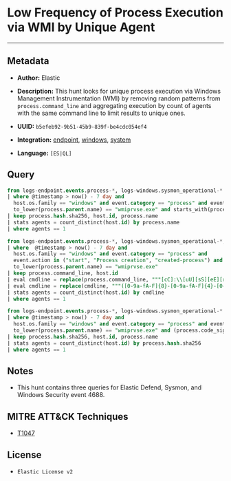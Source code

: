 # Low Frequency of Process Execution via WMI by Unique Agent

---

## Metadata

- **Author:** Elastic
- **Description:** This hunt looks for unique process execution via Windows Management Instrumentation (WMI) by removing random patterns from `process.command_line` and aggregating execution by count of agents with the same command line to limit results to unique ones.

- **UUID:** `b5efeb92-9b51-45b9-839f-be4cdc054ef4`
- **Integration:** [endpoint](https://docs.elastic.co/integrations/endpoint), [windows](https://docs.elastic.co/integrations/windows), [system](https://docs.elastic.co/integrations/system)
- **Language:** `[ES|QL]`

## Query

```sql
from logs-endpoint.events.process-*, logs-windows.sysmon_operational-*
| where @timestamp > now() - 7 day and
  host.os.family == "windows" and event.category == "process" and event.action in ("start", "Process creation") and
  to_lower(process.parent.name) == "wmiprvse.exe" and starts_with(process.code_signature.subject_name, "Microsoft")
| keep process.hash.sha256, host.id, process.name
| stats agents = count_distinct(host.id) by process.name
| where agents == 1
```

```sql
from logs-endpoint.events.process-*, logs-windows.sysmon_operational-*, logs-system.security-*
| where  @timestamp > now() - 7 day and
  host.os.family == "windows" and event.category == "process" and
  event.action in ("start", "Process creation", "created-process") and
  to_lower(process.parent.name) == "wmiprvse.exe"
| keep process.command_line, host.id
| eval cmdline = replace(process.command_line, """[cC]:\\[uU][sS][eE][rR][sS]\\[a-zA-Z0-9\.\-\_\$~ ]+\\""", "C:\\\\users\\\\user\\\\")
| eval cmdline = replace(cmdline, """([0-9a-fA-F]{8}-[0-9a-fA-F]{4}-[0-9a-fA-F]{4}-[0-9a-fA-F]{4}-[0-9a-fA-F]{12}|ns[a-z][A-Z0-9]{3,4}\.tmp|DX[A-Z0-9]{3,4}\.tmp|7z[A-Z0-9]{3,5}\.tmp|[0-9\.\-\_]{3,})""", "")
| stats agents = count_distinct(host.id) by cmdline
| where agents == 1
```

```sql
from logs-endpoint.events.process-*, logs-windows.sysmon_operational-*
| where @timestamp > now() - 7 day and
  host.os.family == "windows" and event.category == "process" and event.action in ("start", "Process creation") and
  to_lower(process.parent.name) == "wmiprvse.exe" and (process.code_signature.exists == false or process.code_signature.trusted == false)
| keep process.hash.sha256, host.id, process.name
| stats agents = count_distinct(host.id) by process.hash.sha256
| where agents == 1
```

## Notes

- This hunt contains three queries for Elastic Defend, Sysmon, and Windows Security event 4688.
## MITRE ATT&CK Techniques

- [T1047](https://attack.mitre.org/techniques/T1047)

## License

- `Elastic License v2`
